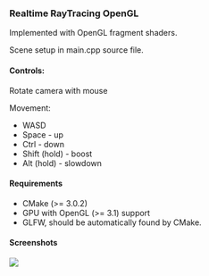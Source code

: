 ### Realtime RayTracing OpenGL

Implemented with OpenGL fragment shaders.

Scene setup in main.cpp source file.

#### Controls:

Rotate camera with mouse

Movement:

- WASD
- Space - up
- Ctrl - down
- Shift (hold) - boost
- Alt (hold) - slowdown

#### Requirements

* CMake (>= 3.0.2)
* GPU with OpenGL (>= 3.1) support
* GLFW, should be automatically found by CMake.

#### Screenshots

![](media/animation.gif)
